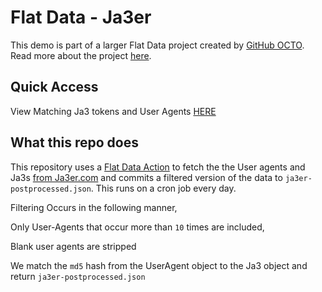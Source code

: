 # Flat Data - Ja3er

This demo is part of a larger Flat Data project created by [GitHub OCTO](https://octo.github.com/). Read more about the project [here](https://octo.github.com/projects/flat-data).


## Quick Access
View Matching Ja3 tokens and User Agents [HERE](https://flatgithub.com/Danny-Dasilva/Search-Ja3-Tokens?filename=ja3er-postprocessed.json&filters=&sha=26e3b621e7626892cf3a27a78c393b491dd65d66&sort=Count%2Cdesc&stickyColumnName=md5)

## What this repo does

This repository uses a [Flat Data Action](https://github.com/githubocto/flat) to fetch the the User agents and Ja3s [from Ja3er.com](https://ja3er.com/downloads.html) and commits a filtered version of the data to `ja3er-postprocessed.json`. This runs on a cron job every day. 

Filtering Occurs in the following manner, 

Only User-Agents that occur more than `10` times are included, 

Blank user agents are stripped

We match the `md5` hash from the UserAgent object to the Ja3 object and return `ja3er-postprocessed.json`

